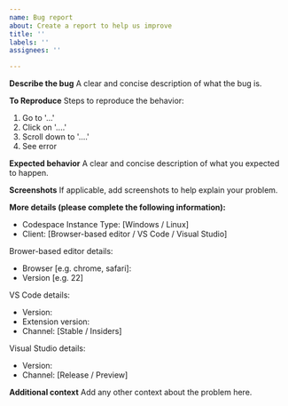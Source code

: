 ```yaml
---
name: Bug report
about: Create a report to help us improve
title: ''
labels: ''
assignees: ''

---
```


**Describe the bug**
A clear and concise description of what the bug is.

**To Reproduce**
Steps to reproduce the behavior:
1. Go to '...'
2. Click on '....'
3. Scroll down to '....'
4. See error

**Expected behavior**
A clear and concise description of what you expected to happen.

**Screenshots**
If applicable, add screenshots to help explain your problem.

**More details (please complete the following information):**
 - Codespace Instance Type: [Windows / Linux]
 - Client: [Browser-based editor / VS Code / Visual Studio]

Brower-based editor details:
- Browser [e.g. chrome, safari]:
- Version [e.g. 22]

VS Code details:
- Version:
- Extension version:
- Channel: [Stable / Insiders]

Visual Studio details:
- Version: 
- Channel: [Release / Preview]

**Additional context**
Add any other context about the problem here.
